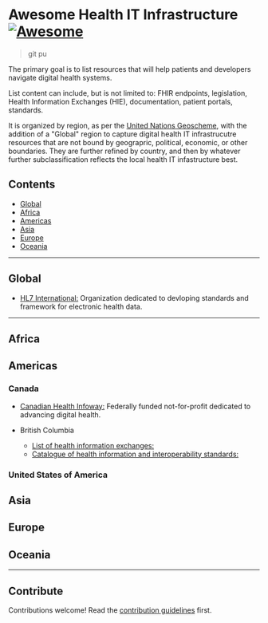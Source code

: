 # Awesome Health IT Infrastructure [![Awesome](https://awesome.re/badge-flat2.svg)](https://awesome.re)

> git pu

The primary goal is to list resources that will help patients and developers navigate digital health systems.

List content can include, but is not limited to: FHIR endpoints, legislation, Health Information Exchanges (HIE), documentation, patient portals, standards.

It is organized by region, as per the [United Nations Geoscheme](https://en.wikipedia.org/wiki/United_Nations_geoscheme), with the addition of a "Global" region to capture digital health IT infrastrucutre resources that are not bound by geograpric, political, economic, or other boundaries. They are further refined by country, and then by whatever further subclassification reflects the local health IT infastructure best.

## Contents

- [Global](#global)
- [Africa](#africa)
- [Americas](#americas)
- [Asia](#asia)
- [Europe](#europe)
- [Oceania](#oceania)

-----

## Global

- [HL7 International:](https://www.hl7.org/) Organization dedicated to devloping standards and framework for electronic health data. 

-----

## Africa

## Americas

### Canada

- [Canadian Health Infoway:](https://www.infoway-inforoute.ca/en/) Federally funded not-for-profit dedicated to advancing digital health.

- British Columbia
    - [List of health information exchanges:](https://www2.gov.bc.ca/gov/content/health/practitioner-professional-resources/software)
    - [Catalogue of health information and interoperability standards:](https://www2.gov.bc.ca/gov/content/health/practitioner-professional-resources/health-information-standards/standards-catalogue)

### United States of America

## Asia

## Europe

## Oceania

-----

## Contribute

Contributions welcome! Read the [contribution guidelines](contributing.md) first.
